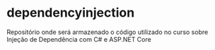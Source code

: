 # dependencyinjection
Repositório onde será armazenado o código utilizado no curso sobre Injeção de Dependência com C# e ASP.NET Core
